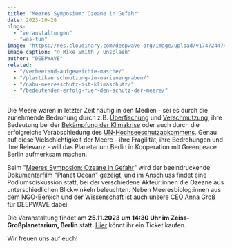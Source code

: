 ```yaml
---
title: "Meeres Symposium: Ozeane in Gefahr"
date: 2023-10-28
blogs: 
  - "veranstaltungen"
  - "was-tun"
image: "https://res.cloudinary.com/deepwave-org/image/upload/v1747244747/deepwave.org/mike-smith-0FijUNA1GiY-unsplash-scaled.jpg"
image_caption: "© Mike Smith / Unsplash"
author: "DEEPWAVE"
related: 
  - "/verheerend-aufgeweichte-masche/"
  - "/plastikverschmutzung-im-marianengraben/"
  - "/nabu-meeresschutz-ist-klimaschutz/"
  - "/bedeutender-erfolg-fuer-den-schutz-der-meere/"
---
```


Die Meere waren in letzter Zeit häufig in den Medien - sei es durch die zunehmende Bedrohung durch z.B. [Überfischung](https://www.deepwave.org/verheerend-aufgeweichte-masche/) und [Verschmutzung](https://www.deepwave.org/plastikverschmutzung-im-marianengraben/), ihre Bedeutung bei der [Bekämpfung der Klimakrise](https://www.deepwave.org/nabu-meeresschutz-ist-klimaschutz/) oder auch durch die erfolgreiche Verabschiedung des [UN-Hochseeschutzabkommens](https://www.deepwave.org/bedeutender-erfolg-fuer-den-schutz-der-meere/). Genau auf diese Vielschichtigkeit der Meere - ihre Fragilität, ihre Bedrohungen und ihre Relevanz - will das Planetarium Berlin in Kooperation mit Greenpeace Berlin aufmerksam machen.

Beim "[Meeres Symposion: Ozeane in Gefahr](https://www.planetarium.berlin/veranstaltungen/meeres-symposium-ozeane-gefahr)" wird der beeindruckende Dokumentarfilm "Planet Ocean" gezeigt, und im Anschluss findet eine Podiumsdiskussion statt, bei der verschiedene Akteur:innen die Ozeane aus unterschiedlichen Blickwinkeln beleuchten. Neben Meeresbiolog:innen aus dem NGO-Bereich und der Wissenschaft ist auch unsere CEO Anna Groß für DEEPWAVE dabei.

Die Veranstaltung findet am **25.11.2023 um 14:30 Uhr im Zeiss-Großplanetarium, Berlin** statt. [Hier](https://planetarium-berlin.ticketfritz.de/Event/Detail?Event=aQapUVQWczlzqdFtQsAAcaUFlpIBcr) könnt ihr ein Ticket kaufen.

Wir freuen uns auf euch!
